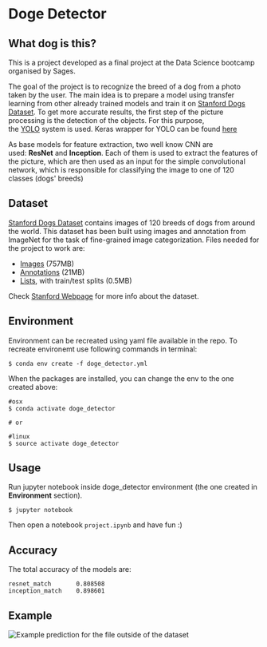# Doge Detector

## What dog is this?

This is a project developed as a final project at the Data Science bootcamp organised by Sages.

The goal of the project is to recognize the breed of a dog from a photo taken by the user. The main idea is to prepare a model using transfer learning from other already trained models and train it on [Stanford Dogs Dataset](http://vision.stanford.edu/aditya86/ImageNetDogs/). To get more accurate results, the first step of the picture processing is the detection of the objects. For this purpose, the [YOLO](https://pjreddie.com/darknet/yolo/) system is used. Keras wrapper for YOLO can be found [here](https://github.com/xiaochus/YOLOv3)

As base models for feature extraction, two well know CNN are used: **ResNet** and **Inception**. Each of them is used to extract the features of the picture, which are then used as an input for the simple convolutional network, which is responsible for classifying the image to one of 120 classes (dogs' breeds)

## Dataset

[Stanford Dogs Dataset](http://vision.stanford.edu/aditya86/ImageNetDogs/) contains images of 120 breeds of dogs from around the world. This dataset has been built using images and annotation from ImageNet for the task of fine-grained image categorization. Files needed for the project to work are:

- [Images](http://vision.stanford.edu/aditya86/ImageNetDogs/images.tar) (757MB) 
- [Annotations](http://vision.stanford.edu/aditya86/ImageNetDogs/annotation.tar) (21MB)
- [Lists](http://vision.stanford.edu/aditya86/ImageNetDogs/lists.tar), with train/test splits (0.5MB)

Check [Stanford Webpage](http://vision.stanford.edu/aditya86/ImageNetDogs/) for more info about the dataset.

## Environment

Environment can be recreated using yaml file available in the repo. To recreate environemt use following commands in terminal:

```shell
$ conda env create -f doge_detector.yml
```

When the packages are installed, you can change the env to the one created above:

```shell
#osx
$ conda activate doge_detector

# or

#linux
$ source activate doge_detector
```

## Usage

Run jupyter notebook inside doge_detector environment (the one created in **Environment** section).

```shell
$ jupyter notebook
```

Then open a notebook `project.ipynb` and have fun :)

## Accuracy

The total accuracy of the models are:

```
resnet_match       0.808508
inception_match    0.898601
```

## Example

![Example prediction for the file outside of the dataset](https://i.imgur.com/Ly1sC5O.png)




